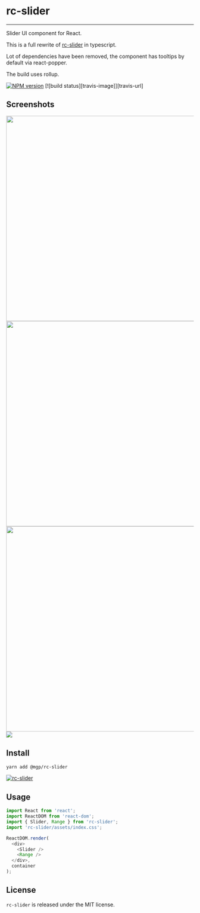 # rc-slider
---

Slider UI component for React.

This is a full rewrite of [rc-slider](https://github.com/react-component/slider) in typescript.

Lot of dependencies have been removed, the component has tooltips by default via react-popper.

The build uses rollup.

[![NPM version][npm-image]][npm-url]
[![build status][travis-image]][travis-url]

[npm-image]: http://img.shields.io/npm/v/@mgp/rc-slider.svg?style=flat-square
[npm-url]: http://npmjs.org/package/@mgp/rc-slider

## Screenshots

<img src="https://t.alipayobjects.com/images/T1ki8fXeprXXXXXXXX.png" width="550"/>

<img src="https://t.alipayobjects.com/images/T1pPhfXhBqXXXXXXXX.png" width="550"/>

<img src="https://t.alipayobjects.com/images/T1wO8fXd4rXXXXXXXX.png" width="550"/>

<img src="http://i.giphy.com/l46Cs36c9HrHMExoc.gif"/>


## Install

```bash
yarn add @mgp/rc-slider
```

[![rc-slider](https://nodei.co/npm/rc-slider.png)](https://npmjs.org/package/@mgp/rc-slider)

## Usage

````js
import React from 'react';
import ReactDOM from 'react-dom';
import { Slider, Range } from 'rc-slider';
import 'rc-slider/assets/index.css';

ReactDOM.render(
  <div>
    <Slider />
    <Range />
  </div>,
  container
);
`````

## License

`rc-slider` is released under the MIT license.
